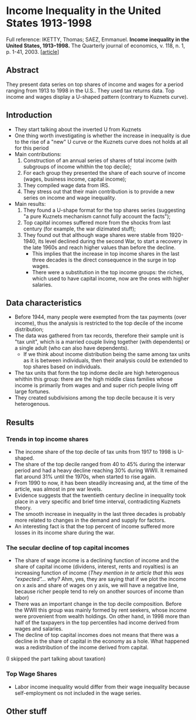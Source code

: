# Income Inequality in the United States 1913-1998

Full reference: IKETTY, Thomas; SAEZ, Emmanuel. **Income inequality in the United States, 1913–1998.** The Quarterly journal of economics, v. 118, n. 1, p. 1-41, 2003. [[article](https://academic.oup.com/qje/article-abstract/118/1/1/1917000)]

## Abstract

They present data series on top shares of income and wages for a period ranging from 1913 to 1998 in the U.S.. They used tax returns data.
Top income and wages display a U-shaped pattern (contrary to Kuznets curve).

## Introduction

- They start talking about the inverted U from Kuznets
- One thing worth investigating is whether the increase in inequality is due to the rise of a "new" U curve or the Kuznets curve does not holds at all for this period
- Main contributions:
    1. Construction of an annual series of shares of total income (with subgroups of income whithin the top decile);
    2. For each group they presented the share of each sourve of income (wages, business income, capital income);
    3. They compiled wage data from IRS.
    4. They stress out that their main contribution is to provide a new series on income and wage inequality.
- Main results:
    1. They found a U-shape format for the top shares series (suggesting "a pure Kuznets mechanism cannot fully account the facts");
    2. Top capital incomes suffered more from the shocks from last century (for example, the war dizimated stuff);
    3. They found out that although wage shares were stable from 1920-1940, its level declined during the second War, to start a recovery in the late 1960s and reach higher values than before the decline.
        * This implies that the increase in top income shares in the last three decades is the direct consequence in the surge in top wages.
        * There were a substitution in the top income groups: the riches, which used to have capital income, now are the ones with higher salaries.

## Data characteristics

- Before 1944, many people were exempted from the tax payments (over income), thus the analysis is restricted to the top decile of the income distribution;
- The data was gathered from tax records, therefore their sample unit is "tax unit", which is a married couple living together (with dependents) or a single adult (who can also have dependents).
    * If we think about income distribution being the same among tax units as it is between individuals, then their analysis could be extended to top shares based on individuals.
- The tax units that form the top indome decile are high heterogenous whithin this group: there are the high middle class families whose income is primarily from wages and and super rich people living off large fortunes.
- They created subdivisions among the top decile because it is very heterogenous.
  
## Results

### Trends in top income shares

- The income share of the top decile of tax units from 1917 to 1998 is U-shaped.
- The share of the top decile ranged from 40 to 45% during the interwar period and had a heavy decline reaching 30% during WWII. It remained flat around 31% until the 1970s, when started to rise again.
- From 1990 to now, it has been steadily increasing and, at the time of the article, was almost in pre war levels.
- Evidence suggests that the twentieth century decline in inequality took place in a very specific and brief time interval, contradicting Kuznets theory.
- The smooth increase in inequality in the last three decades is probably more related to changes in the demand and supply for factors.
- An interesting fact is that the top percent of income suffered more losses in its income share during the war.

### The secular decline of top capital incomes

- The share of wage income is a declining function of income and the share of capital income (dividens, interest, rents and royalties) is an increasing function of income (_They mention in te article that this was "expected"... why?_ Ahm, yes, they are saying that if we plot the income on x axis and share of wages on y axis, we will have a negative line, because richer people tend to rely on another sources of income than labor)
- There was an important change in the top decile composition. Before the WWII this group was mainly formed by rent seekers, whose income were provenient from wealth holdings. On other hand, in 1998 more than half of the taxpayers in the top percentiles had income derived from wages and salaries.
- The decline of top capital incomes does not means that there was a decline in the share of capital in the economy as a hole. What happened was a redistribution of the income derived from capital.

(I skipped the part talking about taxation)

### Top Wage Shares

- Labor income inequality would differ from their wage inequality because self-employment os not included in the wage series. 

## Other stuff
  
 
